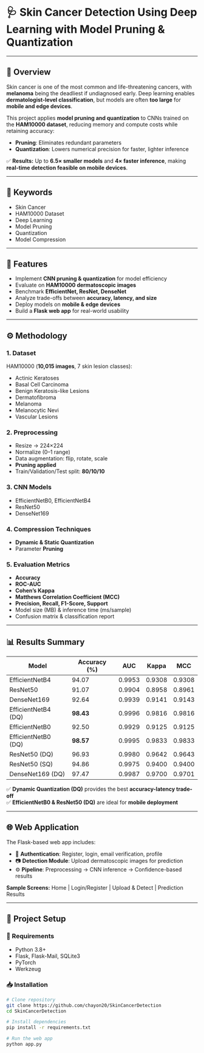 # 🩺 Skin Cancer Detection Using Deep Learning with Model Pruning & Quantization  



---

## 📖 Overview
Skin cancer is one of the most common and life-threatening cancers, with **melanoma** being the deadliest if undiagnosed early. Deep learning enables **dermatologist-level classification**, but models are often **too large** for **mobile and edge devices**.  

This project applies **model pruning and quantization** to CNNs trained on the **HAM10000 dataset**, reducing memory and compute costs while retaining accuracy:  

- **Pruning**: Eliminates redundant parameters  
- **Quantization**: Lowers numerical precision for faster, lighter inference  

✅ **Results:** Up to **6.5× smaller models** and **4× faster inference**, making **real-time detection feasible on mobile devices**.  

---

## 🧾 Keywords
- Skin Cancer  
- HAM10000 Dataset  
- Deep Learning  
- Model Pruning  
- Quantization  
- Model Compression  

---

## 🎯 Features
- Implement **CNN pruning & quantization** for model efficiency  
- Evaluate on **HAM10000 dermatoscopic images**  
- Benchmark **EfficientNet, ResNet, DenseNet**  
- Analyze trade-offs between **accuracy, latency, and size**  
- Deploy models on **mobile & edge devices**  
- Build a **Flask web app** for real-world usability  

---

## ⚙️ Methodology

### 1. Dataset
HAM10000 (**10,015 images**, 7 skin lesion classes):

- Actinic Keratoses  
- Basal Cell Carcinoma  
- Benign Keratosis-like Lesions  
- Dermatofibroma  
- Melanoma  
- Melanocytic Nevi  
- Vascular Lesions  

### 2. Preprocessing
- Resize → 224×224  
- Normalize (0–1 range)  
- Data augmentation: flip, rotate, scale  
- **Pruning applied**  
- Train/Validation/Test split: **80/10/10**  

### 3. CNN Models
- EfficientNetB0, EfficientNetB4  
- ResNet50  
- DenseNet169  

### 4. Compression Techniques
- **Dynamic & Static Quantization**  
- Parameter **Pruning**  

### 5. Evaluation Metrics
- **Accuracy**  
- **ROC-AUC**  
- **Cohen’s Kappa**  
- **Matthews Correlation Coefficient (MCC)**  
- **Precision, Recall, F1-Score, Support**  
- Model size (MB) & inference time (ms/sample)  
- Confusion matrix & classification report   

---

## 📊 Results Summary

| Model                | Accuracy (%) | AUC    | Kappa  | MCC    |
|---------------------|--------------|--------|--------|--------|
| EfficientNetB4      | 94.07        | 0.9953 | 0.9308 | 0.9308 |
| ResNet50            | 91.07        | 0.9904 | 0.8958 | 0.8961 |
| DenseNet169         | 92.64        | 0.9939 | 0.9141 | 0.9143 |
| EfficientNetB4 (DQ) | **98.43**    | 0.9996 | 0.9816 | 0.9816 |
| EfficientNetB0      | 92.50        | 0.9929 | 0.9125 | 0.9125 |
| EfficientNetB0 (DQ) | **98.57**    | 0.9995 | 0.9833 | 0.9833 |
| ResNet50 (DQ)       | 96.93        | 0.9980 | 0.9642 | 0.9643 |
| ResNet50 (SQ)       | 94.86        | 0.9975 | 0.9400 | 0.9400 |
| DenseNet169 (DQ)    | 97.47        | 0.9987 | 0.9700 | 0.9701 |

✅ **Dynamic Quantization (DQ)** provides the best **accuracy-latency trade-off**  
✅ **EfficientNetB0 & ResNet50 (DQ)** are ideal for **mobile deployment**  

---

## 🌐 Web Application
The Flask-based web app includes:

- 🔐 **Authentication**: Register, login, email verification, profile  
- 📷 **Detection Module**: Upload dermatoscopic images for prediction  
- ⚙️ **Pipeline**: Preprocessing → CNN inference → Confidence-based results  

**Sample Screens:** Home | Login/Register | Upload & Detect | Prediction Results  

---

## 🚀 Project Setup

### 🔧 Requirements
- Python 3.8+  
- Flask, Flask-Mail, SQLite3  
- PyTorch  
- Werkzeug  

### 📥 Installation
```bash
# Clone repository
git clone https://github.com/chayon20/SkinCancerDetection
cd SkinCancerDetection

# Install dependencies
pip install -r requirements.txt

# Run the web app
python app.py
